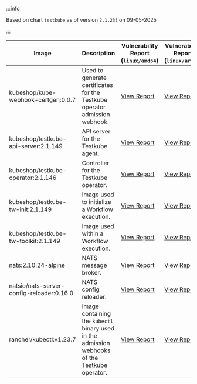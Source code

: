 :::info

Based on chart `testkube` as of version `2.1.233` on 09-05-2025

:::

| Image | Description | Vulnerability Report (`linux/amd64`) | Vulnerability Report (`linux/arm64`) | Docker Image |
|-------|-------------|----------------------------------------|----------------------------------------|--------------|
| kubeshop/kube-webhook-certgen:0.0.7 | Used to generate certificates for the Testkube operator admission webhook. | [View Report](./kube-webhook-certgen-0.0.7_linux_amd64.md) | [View Report](./kube-webhook-certgen-0.0.7_linux_arm64.md) | [View Image](https://hub.docker.com/layers/kubeshop/kube-webhook-certgen/0.0.7/images/sha256-99c5ac7ef7cf17b180a3ae9d11144120ff203017d6bd805dc95ab2648a5a6e7e?context=explore) |
| kubeshop/testkube-api-server:2.1.149 | API server for the Testkube agent. | [View Report](./testkube-api-server-2.1.149_linux_amd64.md) | [View Report](./testkube-api-server-2.1.149_linux_arm64.md) | [View Image](https://hub.docker.com/layers/kubeshop/testkube-api-server/2.1.149/images/sha256-198caf9cd5450c096875caef0d4f21815642d04b7262cce45e9300907b350274?context=explore) |
| kubeshop/testkube-operator:2.1.146 | Controller for the Testkube operator. | [View Report](./testkube-operator-2.1.146_linux_amd64.md) | [View Report](./testkube-operator-2.1.146_linux_arm64.md) | [View Image](https://hub.docker.com/layers/kubeshop/testkube-operator/2.1.146/images/sha256-f1f469ec2a2ac4149cea90719bd12afda3c12fb81f916dc8d37e18370d8d7be9?context=explore) |
| kubeshop/testkube-tw-init:2.1.149 | Image used to initialize a Workflow execution. | [View Report](./testkube-tw-init-2.1.149_linux_amd64.md) | [View Report](./testkube-tw-init-2.1.149_linux_arm64.md) | [View Image](https://hub.docker.com/layers/kubeshop/testkube-tw-init/2.1.149/images/sha256-d0135311642ff2a5b26ccbd4884b822332188f37ef10c969b9dde5304d44ea69?context=explore) |
| kubeshop/testkube-tw-toolkit:2.1.149 | Image used within a Workflow execution. | [View Report](./testkube-tw-toolkit-2.1.149_linux_amd64.md) | [View Report](./testkube-tw-toolkit-2.1.149_linux_arm64.md) | [View Image](https://hub.docker.com/layers/kubeshop/testkube-tw-toolkit/2.1.149/images/sha256-52615344112fd3587e370a12129a93709477ff0c740bc15d0d8eaf13d2c39ac9?context=explore) |
| nats:2.10.24-alpine | NATS message broker. | [View Report](./nats-2.10.24-alpine_linux_amd64.md) | [View Report](./nats-2.10.24-alpine_linux_arm64.md) | [View Image](https://hub.docker.com/layers/library/nats/2.10.24-alpine/images/sha256-d13ec5ce79a02e1be937820dd36db611e25bd0c08cd9947fa9a5d52a56bf91fc?context=explore) |
| natsio/nats-server-config-reloader:0.16.0 | NATS config reloader. | [View Report](./nats-server-config-reloader-0.16.0_linux_amd64.md) | [View Report](./nats-server-config-reloader-0.16.0_linux_arm64.md) | [View Image](https://hub.docker.com/layers/natsio/nats-server-config-reloader/0.16.0/images/sha256-6e1f185d0f39fdf6032872bd20f1ce134d4e18c923d55f7cf93d40afcf6a8ffe?context=explore) |
| rancher/kubectl:v1.23.7 | Image containing the `kubectl` binary used in the admission webhooks of the Testkube operator. | [View Report](./kubectl-v1.23.7_linux_amd64.md) | [View Report](./kubectl-v1.23.7_linux_arm64.md) | [View Image](https://hub.docker.com/layers/rancher/kubectl/v1.23.7/images/sha256-139cffe27d95d9b3cdeb782a7456cf5eb6a2d18b7a90b85a2c0bde4ff295bae8?context=explore) |

